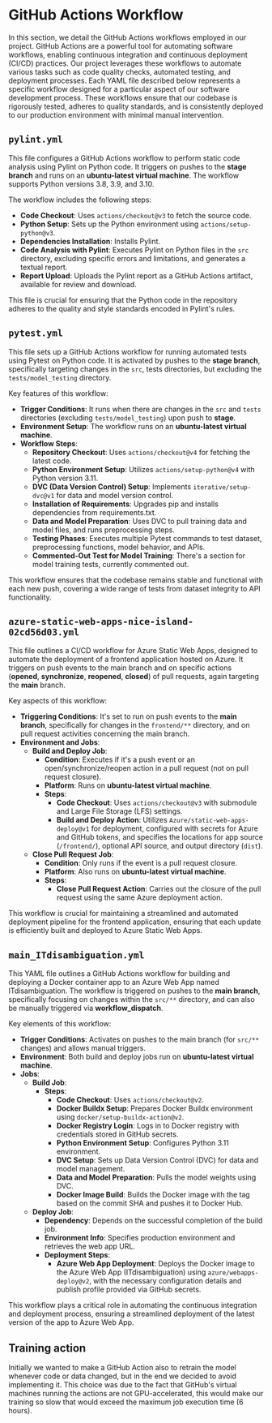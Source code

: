 GitHub Actions Workflow
==============================
In this section, we detail the GitHub Actions workflows employed in our project. GitHub Actions are a powerful tool for automating software workflows, enabling continuous integration and continuous deployment (CI/CD) practices. Our project leverages these workflows to automate various tasks such as code quality checks, automated testing, and deployment processes. Each YAML file described below represents a specific workflow designed for a particular aspect of our software development process. These workflows ensure that our codebase is rigorously tested, adheres to quality standards, and is consistently deployed to our production environment with minimal manual intervention.

## `pylint.yml`
This file configures a GitHub Actions workflow to perform static code analysis using Pylint on Python code. It triggers on pushes to the __stage branch__ and runs on an __ubuntu-latest virtual machine__. The workflow supports Python versions 3.8, 3.9, and 3.10.

The workflow includes the following steps:

- __Code Checkout__: Uses `actions/checkout@v3` to fetch the source code.
- __Python Setup__: Sets up the Python environment using `actions/setup-python@v3`.
- __Dependencies Installation__: Installs Pylint.
- __Code Analysis with Pylint__: Executes Pylint on Python files in the `src` directory, excluding specific errors and limitations, and generates a textual report.
- __Report Upload__: Uploads the Pylint report as a GitHub Actions artifact, available for review and download.
  
This file is crucial for ensuring that the Python code in the repository adheres to the quality and style standards encoded in Pylint's rules.


## `pytest.yml`
This file sets up a GitHub Actions workflow for running automated tests using Pytest on Python code. It is activated by pushes to the __stage branch__, specifically targeting changes in the `src`, tests directories, but excluding the `tests/model_testing` directory.

Key features of this workflow:

- __Trigger Conditions__: It runs when there are changes in the `src` and `tests` directories (excluding `tests/model_testing`) upon push to __stage__.
- __Environment Setup__: The workflow runs on an __ubuntu-latest virtual machine__.
- __Workflow Steps__:
    - __Repository Checkout__: Uses `actions/checkout@v4` for fetching the latest code.
    - __Python Environment Setup__: Utilizes `actions/setup-python@v4` with Python version 3.11.
    - __DVC (Data Version Control) Setup__: Implements `iterative/setup-dvc@v1` for data and model version control.
    - __Installation of Requirements__: Upgrades pip and installs dependencies from requirements.txt.
    - __Data and Model Preparation__: Uses DVC to pull training data and model files, and runs preprocessing steps.
    - __Testing Phases__: Executes multiple Pytest commands to test dataset, preprocessing functions, model behavior, and APIs.
    - __Commented-Out Test for Model Training__: There's a section for model training tests, currently commented out.

This workflow ensures that the codebase remains stable and functional with each new push, covering a wide range of tests from dataset integrity to API functionality.

## `azure-static-web-apps-nice-island-02cd56d03.yml`
This file outlines a CI/CD workflow for Azure Static Web Apps, designed to automate the deployment of a frontend application hosted on Azure. It triggers on push events to the main branch and on specific actions (__opened__, __synchronize__, __reopened__, __closed__) of pull requests, again targeting the __main__ branch.

Key aspects of this workflow:

- __Triggering Conditions__: It's set to run on push events to the __main branch__, specifically for changes in the `frontend/**` directory, and on pull request activities concerning the main branch.
- __Environment and Jobs__:
    - __Build and Deploy Job__:
      - __Condition__: Executes if it's a push event or an open/synchronize/reopen action in a pull request (not on pull request closure).
      - __Platform__: Runs on __ubuntu-latest virtual machine__.
      - __Steps__:
        - __Code Checkout__: Uses `actions/checkout@v3` with submodule and Large File Storage (LFS) settings.
        - __Build and Deploy Action__: Utilizes `Azure/static-web-apps-deploy@v1` for deployment, configured with secrets for Azure and GitHub tokens, and specifies the locations for app source (`/frontend/`), optional API source, and output directory (`dist`).
    - __Close Pull Request Job__:
      - __Condition__: Only runs if the event is a pull request closure.
      - __Platform__: Also runs on __ubuntu-latest virtual machine__.
      - __Steps__:
          - __Close Pull Request Action__: Carries out the closure of the pull request using the same Azure deployment action.

This workflow is crucial for maintaining a streamlined and automated deployment pipeline for the frontend application, ensuring that each update is efficiently built and deployed to Azure Static Web Apps.

## `main_ITdisambiguation.yml`
This YAML file outlines a GitHub Actions workflow for building and deploying a Docker container app to an Azure Web App named ITdisambiguation. The workflow is triggered on pushes to the __main branch__, specifically focusing on changes within the `src/**` directory, and can also be manually triggered via __workflow_dispatch__.

Key elements of this workflow:

- __Trigger Conditions__: Activates on pushes to the main branch (for `src/**` changes) and allows manual triggers.
- __Environment__: Both build and deploy jobs run on __ubuntu-latest virtual machine__.
- __Jobs__:
  - __Build Job__:
    - __Steps__:
      - __Code Checkout__: Uses `actions/checkout@v2`.
      - __Docker Buildx Setup__: Prepares Docker Buildx environment using `docker/setup-buildx-action@v2`.
      - __Docker Registry Login__: Logs in to Docker registry with credentials stored in GitHub secrets.
      - __Python Environment Setup__: Configures Python 3.11 environment.
      - __DVC Setup__: Sets up Data Version Control (DVC) for data and model management.
      - __Data and Model Preparation__: Pulls the model weights using DVC.
      - __Docker Image Build__: Builds the Docker image with the tag based on the commit SHA and pushes it to Docker Hub.
  - __Deploy Job__:
    - __Dependency__: Depends on the successful completion of the build job.
    - __Environment Info__: Specifies production environment and retrieves the web app URL.
    - __Deployment Steps__:
      - __Azure Web App Deployment__: Deploys the Docker image to the Azure Web App (ITdisambiguation) using `azure/webapps-deploy@v2`, with the necessary configuration details and publish profile provided via GitHub secrets.

This workflow plays a critical role in automating the continuous integration and deployment process, ensuring a streamlined deployment of the latest version of the app to Azure Web App.

## Training action
Initially we wanted to make a GitHub Action also to retrain the model whenever code or data changed, but in the end we decided to avoid implementing it.
This choice was due to the fact that GitHub's virtual machines running the actions are not GPU-accelerated, this would make our training so slow that would exceed the maximum job execution time (6 hours).
